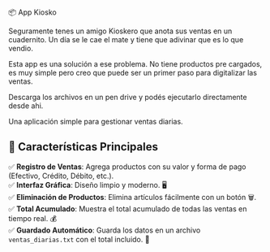 📦 App Kiosko

Seguramente tenes un amigo Kioskero que anota sus ventas en un cuadernito. Un día se le cae el mate y tiene que adivinar que es lo que vendio.

Esta app es una solución a ese problema. No tiene productos pre cargados, es muy simple pero creo que puede ser un primer paso para digitalizar las ventas.

Descarga los archivos en un pen drive y podés ejecutarlo directamente desde ahi.


Una aplicación simple para gestionar ventas diarias.

## 🌟 Características Principales

✅ **Registro de Ventas**: Agrega productos con su valor y forma de pago (Efectivo, Crédito, Débito, etc.).  
✅ **Interfaz Gráfica**: Diseño limpio y moderno. 🖥️  
✅ **Eliminación de Productos**: Elimina artículos fácilmente con un botón 🗑️.  
✅ **Total Acumulado**: Muestra el total acumulado de todas las ventas en tiempo real. 💰  
✅ **Guardado Automático**: Guarda los datos en un archivo `ventas_diarias.txt` con el total incluido. 📁  
